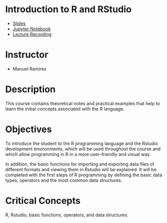 Introduction to R and RStudio
======
* [Slides](https://github.com/cursobioinfo/BioinformaticsCourse/blob/main/Lectures/Section4)
* [Jupyter Notebook](https://github.com/cursobioinfo/BioinformaticsCourse/blob/main/Lectures/Section4)
* [Lecture Recording](https://github.com/cursobioinfo/BioinformaticsCourse/blob/main/Lectures/Section4)

# Instructor
* Manuel Ramirez

# Description
This course contains theoretical notes and practical examples that help to learn the initial concepts associated with the R language.

# Objectives
To introduce the student to the R programming language and the Rstudio development environments, which will be used throughout the course and which allow programming in R in a more user-friendly and visual way. 

In addition, the basic functions for importing and exporting data files of different formats and viewing them in Rstudio will be explained.
It will be completed with the first steps of R programming by defining the basic data types, operators and the most common data structures.

# Critical Concepts
R, Rstudio, basic functions, operators, and data structures.
